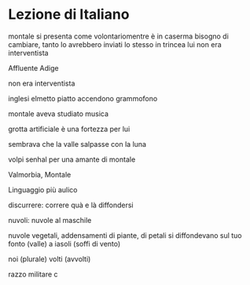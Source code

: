 # Lezione di Italiano

montale si presenta come volontariomentre è in caserma
bisogno di cambiare, tanto lo avrebbero inviati lo stesso in trincea
lui non era interventista

Affluente Adige


non era interventista

inglesi elmetto piatto accendono grammofono

montale aveva studiato musica

grotta artificiale è una fortezza per lui

sembrava che la valle salpasse con la luna

volpi
senhal per una amante di montale


Valmorbia, Montale

Linguaggio più aulico

discurrere: correre quà e là 
diffondersi

nuvoli: nuvole al maschile

nuvole vegetali, addensamenti di piante, di petali si diffondevano sul tuo fonto (valle) a iasoli (soffi di vento)

noi (plurale) volti (avvolti)

razzo militare c
<!--stackedit_data:
eyJoaXN0b3J5IjpbMTMzMzkyMTM4OCwtMjUzNzU2Nzc5LDYxNT
AwMDU1MV19
-->
